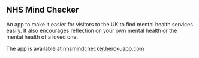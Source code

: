 ## NHS Mind Checker

An app to make it easier for visitors to the UK to find mental health services easily. It also encourages reflection on your own mental health or the mental health of a loved one. 

The app is available at [nhsmindchecker.herokuapp.com](http://nhsmindchecker.herokuapp.com/)